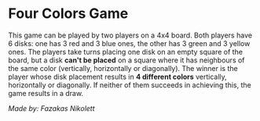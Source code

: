 # Four Colors Game

This game can be played by two players on a 4x4 board. Both players have 6 disks: one has 3 red and 3 blue ones, the other has 3 green and 3 yellow ones. The players take turns placing one disk on an empty square of the board, but a disk **can't be placed** on a square where it has neighbours of the same color (vertically, horizontally or diagonally). The winner is the player whose disk placement results in **4 different colors** vertically, horizontally or diagonally. If neither of them succeeds in achieving this, the game results in a draw.

*Made by: Fazakas Nikolett*
